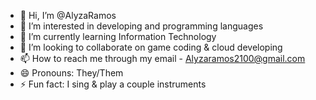 - 👋 Hi, I’m @AlyzaRamos
- 👀 I’m interested in developing and programming languages
- 🌱 I’m currently learning Information Technology
- 💞️ I’m looking to collaborate on game coding & cloud developing
- 📫 How to reach me through my email - Alyzaramos2100@gmail.com
- 😄 Pronouns: They/Them
- ⚡ Fun fact: I sing & play a couple instruments

<!---
AlyzaRamos/AlyzaRamos is a ✨ special ✨ repository because its `README.md` (this file) appears on your GitHub profile.
You can click the Preview link to take a look at your changes.
--->
